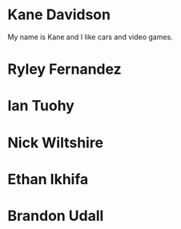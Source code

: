 # Kane Davidson 

My name is Kane and I like cars and video games. 

# Ryley Fernandez

# Ian Tuohy

# Nick Wiltshire

# Ethan Ikhifa

# Brandon Udall
